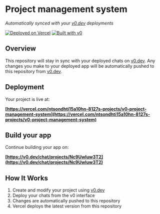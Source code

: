 # Project management system

*Automatically synced with your [v0.dev](https://v0.dev) deployments*

[![Deployed on Vercel](https://img.shields.io/badge/Deployed%20on-Vercel-black?style=for-the-badge&logo=vercel)](https://vercel.com/ntsondhti15a10hn-8127s-projects/v0-project-management-system)
[![Built with v0](https://img.shields.io/badge/Built%20with-v0.dev-black?style=for-the-badge)](https://v0.dev/chat/projects/Nc9Uwluw3T2)

## Overview

This repository will stay in sync with your deployed chats on [v0.dev](https://v0.dev).
Any changes you make to your deployed app will be automatically pushed to this repository from [v0.dev](https://v0.dev).

## Deployment

Your project is live at:

**[https://vercel.com/ntsondhti15a10hn-8127s-projects/v0-project-management-system](https://vercel.com/ntsondhti15a10hn-8127s-projects/v0-project-management-system)**

## Build your app

Continue building your app on:

**[https://v0.dev/chat/projects/Nc9Uwluw3T2](https://v0.dev/chat/projects/Nc9Uwluw3T2)**

## How It Works

1. Create and modify your project using [v0.dev](https://v0.dev)
2. Deploy your chats from the v0 interface
3. Changes are automatically pushed to this repository
4. Vercel deploys the latest version from this repository
